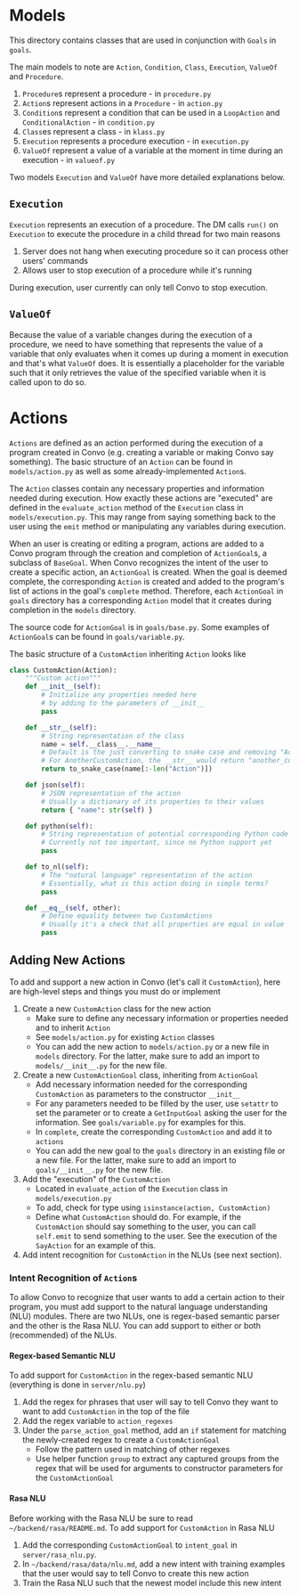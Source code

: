 # Models
This directory contains classes that are used in conjunction with `Goals` in `goals`.

The main models to note are `Action`, `Condition`, `Class`, `Execution`, `ValueOf` and `Procedure`.
1. `Procedure`s represent a procedure - in `procedure.py`
2. `Action`s represent actions in a `Procedure` - in `action.py`
3. `Condition`s represent a condition that can be used in a `LoopAction` and `ConditionalAction` - in `condition.py`
4. `Class`es represent a class - in `klass.py`
5. `Execution` represents a procedure execution - in `execution.py`
6. `ValueOf` represent a value of a variable at the moment in time during an execution - in `valueof.py`

Two models `Execution` and `ValueOf` have more detailed explanations below.

## `Execution`
`Execution` represents an execution of a procedure. The DM calls `run()` on `Execution` to execute the procedure in a child thread for two main reasons
1. Server does not hang when executing procedure so it can process other users' commands
2. Allows user to stop execution of a procedure while it's running

During execution, user currently can only tell Convo to stop execution.

## `ValueOf`
Because the value of a variable changes during the execution of a procedure, we need to have something that represents the value of a variable that only evaluates when it comes up during a moment in execution and that's what `ValueOf` does. It is essentially a placeholder for the variable such that it only retrieves the value of the specified variable when it is called upon to do so.

# Actions
`Actions` are defined as an action performed during the execution of a program created in Convo (e.g. creating a variable or making Convo say something). The basic structure of an `Action` can be found in `models/action.py` as well as some already-implemented `Action`s.

The `Action` classes contain any necessary properties and information needed during execution. How exactly these actions are "executed" are defined in the `evaluate_action` method of the `Execution` class in `models/execution.py`. This may range from saying something back to the user using the `emit` method or manipulating any variables during execution.

When an user is creating or editing a program, actions are added to a Convo program through the creation and completion of `ActionGoal`s, a subclass of `BaseGoal`. When Convo recognizes the intent of the user to create a specific action, an `ActionGoal` is created. When the goal is deemed complete, the corresponding `Action` is created and added to the program's list of actions in the goal's `complete` method. Therefore, each `ActionGoal` in `goals` directory has a corresponding `Action` model that it creates during completion in the `models` directory.

The source code for `ActionGoal` is in `goals/base.py`. Some examples of `ActionGoal`s can be found in `goals/variable.py`.

The basic structure of a `CustomAction` inheriting `Action` looks like
```python
class CustomAction(Action):
    """Custom action"""
    def __init__(self):
        # Initialize any properties needed here
        # by adding to the parameters of __init__
        pass

    def __str__(self):
        # String representation of the class
        name = self.__class__.__name__
        # Default is the just converting to snake case and removing "Action"
        # For AnotherCustomAction, the __str__ would return "another_custom"
        return to_snake_case(name[:-len("Action")])

    def json(self):
        # JSON representation of the action
        # Usually a dictionary of its properties to their values
        return { "name": str(self) }

    def python(self):
        # String representation of potential corresponding Python code
        # Currently not too important, since no Python support yet
        pass

    def to_nl(self):
        # The "natural language" representation of the action
        # Essentially, what is this action doing in simple terms?
        pass

    def __eq__(self, other):
        # Define equality between two CustomActions
        # Usually it's a check that all properties are equal in value
        pass
```


## Adding New Actions
To add and support a new action in Convo (let's call it `CustomAction`), here are high-level steps and things you must do or implement
1. Create a new `CustomAction` class for the new action
    - Make sure to define any necessary information or properties needed and to inherit `Action`
    - See `models/action.py` for existing `Action` classes
    - You can add the new action to `models/action.py` or a new file in `models` directory. For the latter, make sure to add an import to `models/__init__.py` for the new file.
2. Create a new `CustomActionGoal` class, inheriting from `ActionGoal`
    - Add necessary information needed for the corresponding `CustomAction` as parameters to the constructor `__init__`
    - For any parameters needed to be filled by the user, use `setattr` to set the parameter or to create a `GetInputGoal` asking the user for the information. See `goals/variable.py` for examples for this.
    - In `complete`, create the corresponding `CustomAction` and add it to `actions`
    - You can add the new goal to the `goals` directory in an existing file or a new file. For the latter, make sure to add an import to `goals/__init__.py` for the new file.
3.  Add the "execution" of the `CustomAction`
    - Located in `evaluate_action` of the `Execution` class in `models/execution.py`
    - To add, check for type using `isinstance(action, CustomAction)`
    - Define what `CustomAction` should do. For example, if the `CustomAction` should say something to the user, you can call `self.emit` to send something to the user. See the execution of the `SayAction` for an example of this.
4. Add intent recognition for `CustomAction` in the NLUs (see next section).

### Intent Recognition of `Action`s
To allow Convo to recognize that user wants to add a certain action to their program, you must add support to the natural language understanding (NLU) modules. There are two NLUs, one is regex-based semantic parser and the other is the Rasa NLU. You can add support to either or both (recommended) of the NLUs.

#### Regex-based Semantic NLU
To add support for `CustomAction` in the regex-based semantic NLU (everything is done in `server/nlu.py`)
1. Add the regex for phrases that user will say to tell Convo they want to want to add `CustomAction` in the top of the file
2. Add the regex variable to `action_regexes`
3. Under the `parse_action_goal` method, add an `if` statement for matching the newly-created regex to create a `CustomActionGoal`
    - Follow the pattern used in matching of other regexes
    - Use helper function `group` to extract any captured groups from the regex that will be used for arguments to constructor parameters for the `CustomActionGoal`

#### Rasa NLU
Before working with the Rasa NLU be sure to read `~/backend/rasa/README.md`. To add support for `CustomAction` in Rasa NLU
1. Add the corresponding `CustomActionGoal` to `intent_goal` in `server/rasa_nlu.py`.
2. In `~/backend/rasa/data/nlu.md`, add a new intent with training examples that the user would say to tell Convo to create this new action
3. Train the Rasa NLU such that the newest model include this new intent
